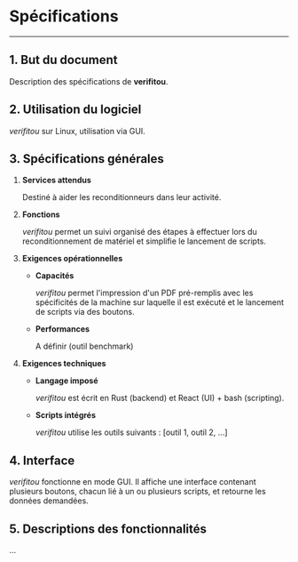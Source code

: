 # Spécifications

---

## 1. But du document

Description des spécifications de **verifitou**. 

## 2. Utilisation du logiciel

*verifitou* sur Linux, utilisation via GUI.

## 3. Spécifications générales

1. **Services attendus**
   
   Destiné à aider les reconditionneurs dans leur activité.

2. **Fonctions**
   
   *verifitou* permet un suivi organisé des étapes à effectuer lors du reconditionnement de matériel et simplifie le lancement de scripts.

3. **Exigences opérationnelles**
   
   - **Capacités**
     
     *verifitou* permet l'impression d'un PDF pré-remplis avec les spécificités de la machine sur laquelle il est exécuté et le lancement de scripts via des boutons.
   
   - **Performances**
     
     A définir (outil benchmark)

4. **Exigences techniques**
   
   - **Langage imposé**
     
     *verifitou* est écrit en Rust (backend) et React (UI) + bash (scripting).
   
   - **Scripts intégrés**
     
     *verifitou* utilise les outils suivants : [outil 1, outil 2, ...]

## 4. Interface

*verifitou* fonctionne en mode GUI. Il affiche une interface contenant plusieurs boutons, chacun lié à un ou plusieurs scripts, et retourne les données demandées.

## 5. Descriptions des fonctionnalités

...
